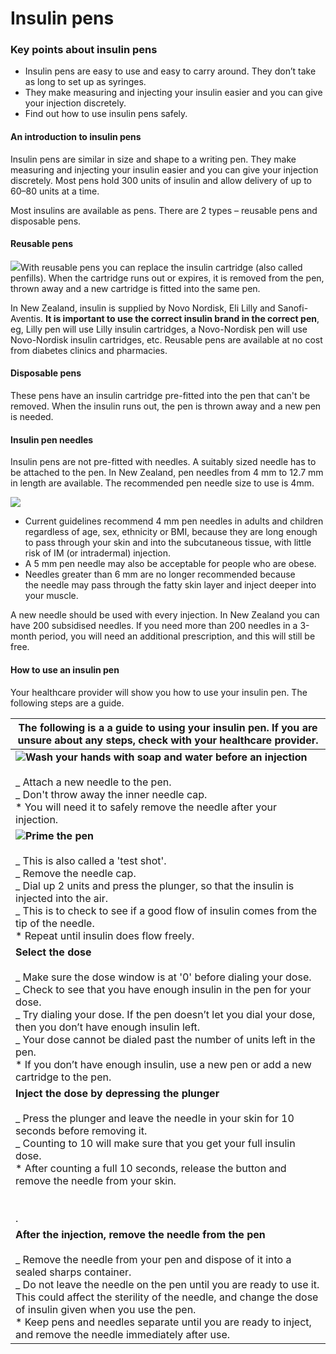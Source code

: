 # Insulin pens

### Key points about insulin pens

- Insulin pens are easy to use and easy to carry around. They don’t take as long to set up as syringes.
- They make measuring and injecting your insulin easier and you can give your injection discretely.
- Find out how to use insulin pens safely.

#### An introduction to insulin pens

Insulin pens are similar in size and shape to a writing pen. They make measuring and injecting your insulin easier and you can give your injection discretely. Most pens hold 300 units of insulin and allow delivery of up to 60–80 units at a time.

Most insulins are available as pens. There are 2 types – reusable pens and disposable pens.

#### Reusable pens

![](https://healthify.nz/media/12517/insulin-penfill.jpg?width=214&height=224)With reusable pens you can replace the insulin cartridge (also called penfills). When the cartridge runs out or expires, it is removed from the pen, thrown away and a new cartridge is fitted into the same pen.

In New Zealand, insulin is supplied by Novo Nordisk, Eli Lilly and Sanofi-Aventis. **It is important to use the correct insulin brand in the correct pen**, eg, Lilly pen will use Lilly insulin cartridges, a Novo-Nordisk pen will use Novo-Nordisk insulin cartridges, etc. Reusable pens are available at no cost from diabetes clinics and pharmacies.

#### Disposable pens

These pens have an insulin cartridge pre-fitted into the pen that can't be removed. When the insulin runs out, the pen is thrown away and a new pen is needed.

#### Insulin pen needles

Insulin pens are not pre-fitted with needles. A suitably sized needle has to be attached to the pen. In New Zealand, pen needles from 4 mm to 12.7 mm in length are available. The recommended pen needle size to use is 4mm.

![](https://healthify.nz/media/12519/insulin-pen-needles.jpg?width=359&height=198)

- Current guidelines recommend 4 mm pen needles in adults and children regardless of age, sex, ethnicity or BMI, because they are long enough to pass through your skin and into the subcutaneous tissue, with little risk of IM (or intradermal) injection.
- A 5 mm pen needle may also be acceptable for people who are obese.
- Needles greater than 6 mm are no longer recommended because the needle may pass through the fatty skin layer and inject deeper into your muscle.

A new needle should be used with every injection. In New Zealand you can have 200 subsidised needles. If you need more than 200 needles in a 3-month period, you will need an additional prescription, and this will still be free.

#### How to use an insulin pen

Your healthcare provider will show you how to use your insulin pen. The following steps are a guide.

| The following is a a guide to using your insulin pen. If you are unsure about any steps, check with your healthcare provider.                                                                                                                                                                                                                                                                                                                          |
| ------------------------------------------------------------------------------------------------------------------------------------------------------------------------------------------------------------------------------------------------------------------------------------------------------------------------------------------------------------------------------------------------------------------------------------------------------ |
| **![](https://healthify.nz/media/16241/needle-cap.png?width=257&height=128)Wash your hands with soap and water before an injection**<br><br>_ Attach a new needle to the pen.<br>_ Don't throw away the inner needle cap.<br>\* You will need it to safely remove the needle after your injection.                                                                                                                                                     |
| ![](https://healthify.nz/media/12518/test-shot.jpg)**Prime the pen**  <br><br>_ This is also called a 'test shot'. <br>_ Remove the needle cap.<br>_ Dial up 2 units and press the plunger, so that the insulin is injected into the air.<br>_ This is to check to see if a good flow of insulin comes from the tip of the needle.<br>\* Repeat until insulin does flow freely.                                                                        |
| **Select the dose**<br><br>_ Make sure the dose window is at '0' before dialing your dose.<br>_ Check to see that you have enough insulin in the pen for your dose.<br>_ Try dialing your dose. If the pen doesn’t let you dial your dose, then you don’t have enough insulin left.<br>_ Your dose cannot be dialed past the number of units left in the pen.<br>\* If you don’t have enough insulin, use a new pen or add a new cartridge to the pen. |
| **Inject the dose by depressing the plunger** <br><br>_ Press the plunger and leave the needle in your skin for 10 seconds before removing it.<br>_ Counting to 10 will make sure that you get your full insulin dose.<br>\* After counting a full 10 seconds, release the button and remove the needle from your skin.<br><br> <br>.                                                                                                                  |
| **After the injection, remove the needle from the pen** <br><br>_ Remove the needle from your pen and dispose of it into a sealed sharps container.<br>_ Do not leave the needle on the pen until you are ready to use it. This could affect the sterility of the needle, and change the dose of insulin given when you use the pen.<br>\* Keep pens and needles separate until you are ready to inject, and remove the needle immediately after use.  |
